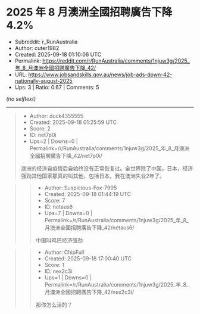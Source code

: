 # 2025 年 8 月澳洲全國招聘廣告下降 4.2%

- Subreddit: r_RunAustralia
- Author: cuter1982
- Created: 2025-09-18 01:10:06 UTC
- Permalink: https://reddit.com/r/RunAustralia/comments/1njuw3g/2025_年_8_月澳洲全國招聘廣告下降_42/
- URL: https://www.jobsandskills.gov.au/news/job-ads-down-42-nationally-august-2025
- Ups: 3 | Ratio: 0.67 | Comments: 5

_(no selftext)_

---

> - Author: duck4355555
> - Created: 2025-09-18 01:25:59 UTC
> - Score: 2
> - ID: net7p0i
> - Ups=2 | Downs=0 | Permalink=/r/RunAustralia/comments/1njuw3g/2025_年_8_月澳洲全國招聘廣告下降_42/net7p0i/
>
> 澳洲的经济自疫情后自始终没有正常恢复过。全世界除了中国，日本，经济强劲其他国家那真的叫其他，包括日本，我在澳洲失业2年了。

>> - Author: Suspicious-Fox-7995
>> - Created: 2025-09-18 01:44:19 UTC
>> - Score: 7
>> - ID: netaus6
>> - Ups=7 | Downs=0 | Permalink=/r/RunAustralia/comments/1njuw3g/2025_年_8_月澳洲全國招聘廣告下降_42/netaus6/
>>
>> 中国叫鸡巴经济强劲

>> - Author: ChipFull
>> - Created: 2025-09-18 17:00:40 UTC
>> - Score: 1
>> - ID: nex2c3i
>> - Ups=1 | Downs=0 | Permalink=/r/RunAustralia/comments/1njuw3g/2025_年_8_月澳洲全國招聘廣告下降_42/nex2c3i/
>>
>> 那你怎么活的？
